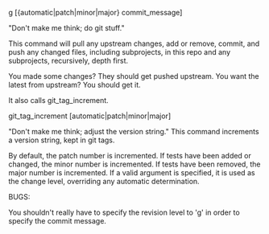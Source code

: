 g [{automatic|patch|minor|major} commit_message]
  
  "Don't make me think; do git stuff."  
  
  This command will pull any upstream changes, add or remove, commit, and push
  any changed files, including subprojects, in this repo and any subprojects,
  recursively, depth first.

  You made some changes?  They should get pushed upstream.  You want the latest
  from upstream?  You should get it.

  It also calls git_tag_increment.


git_tag_increment [automatic|patch|minor|major]

  "Don't make me think; adjust the version string."  This command increments a
  version string, kept in git tags.

  By default, the patch number is incremented.  If tests have been added or
  changed, the minor number is incremented.  If tests have been removed, the
  major number is incremented.  If a valid argument is specified, it is used
  as the change level, overriding any automatic determination.


BUGS:

  You shouldn't really have to specify the revision level to 'g' in order to
  specify the commit message.
